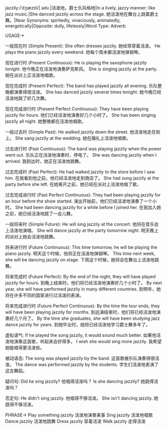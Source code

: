 jazzily:/ˈdʒæzɪli/| adv.|活泼地，爵士乐风格地|In a lively, jazzy manner; like jazz music.|She danced jazzily across the stage. 她活泼地在舞台上跳着爵士舞。|Near Synonyms:  spiritedly, vivaciously, animatedly, energetically|Opposite:  dully, lifelessly|Word Type: Adverb

USAGE->

一般现在时 (Simple Present):
She often dresses jazzily. 她经常穿着活泼。
He plays the piano jazzily every weekend. 他每个周末都活泼地弹钢琴。

现在进行时 (Present Continuous):
He is playing the saxophone jazzily tonight. 他今晚正在活泼地演奏萨克斯风。
She is singing jazzily at the party. 她在派对上正活泼地唱歌。

现在完成时 (Present Perfect):
The band has played jazzily all evening.  乐队整晚都演奏得很活泼。
She has danced jazzily several times tonight. 她今晚已经活泼地跳了好几次舞。


现在完成进行时 (Present Perfect Continuous):
They have been playing jazzily for hours. 他们已经活泼地演奏好几个小时了。
She has been singing jazzily all night. 她整晚都在活泼地唱歌。


一般过去时 (Simple Past):
He walked jazzily down the street. 他活泼地走在街上。
She sang jazzily at the wedding. 她在婚礼上活泼地唱歌。


过去进行时 (Past Continuous):
The band was playing jazzily when the power went out.  乐队正在活泼地演奏时，停电了。
She was dancing jazzily when I arrived. 我到达时，她正在活泼地跳舞。


过去完成时 (Past Perfect):
He had walked jazzily to the store before I saw him. 在我看到他之前，他已经活泼地走到商店了。
She had sung jazzily at the party before she left.  在她离开之前，她已经在派对上活泼地唱了歌。


过去完成进行时 (Past Perfect Continuous):
They had been playing jazzily for an hour before the show started. 演出开始前，他们已经活泼地演奏了一个小时。
She had been dancing jazzily for a while before I joined her. 在我加入她之前，她已经活泼地跳了一会儿舞。


一般将来时 (Simple Future):
He will sing jazzily at the concert. 他将在音乐会上活泼地演唱。
She will dance jazzily at the party tomorrow night. 明天晚上的派对上她会活泼地跳舞。


将来进行时 (Future Continuous):
This time tomorrow, he will be playing the piano jazzily. 明天这个时候，他将正在活泼地弹钢琴。
This time next week, she will be dancing jazzily on stage.  下周这个时候，她将会在舞台上活泼地跳舞。


将来完成时 (Future Perfect):
By the end of the night, they will have played jazzily for hours.  到晚上结束时，他们将已经活泼地演奏好几个小时了。
By next year, she will have performed jazzily in many different countries. 到明年，她将在许多不同的国家进行过活泼的表演。


将来完成进行时 (Future Perfect Continuous):
By the time the tour ends, they will have been playing jazzily for months. 到巡演结束时，他们将已经活泼地演奏好几个月了。
By the time she graduates, she will have been studying jazz dance jazzily for years. 到她毕业时，她将已经活泼地学习爵士舞多年了。


虚拟语气:
If he played the song jazzily, it would sound much better. 如果他活泼地演奏这首歌，听起来会好得多。
I wish she would sing more jazzily. 我希望她能唱得更活泼些。


被动语态:
The song was played jazzily by the band.  这首歌被乐队演奏得很活泼。
The dance was performed jazzily by the students. 学生们活泼地表演了这支舞蹈。


疑问句:
Did he sing jazzily? 他唱得活泼吗？
Is she dancing jazzily? 她跳得活泼吗？


否定句:
He didn't sing jazzily. 他唱得不够活泼。
She isn't dancing jazzily. 她跳得不够活泼。



PHRASE->
Play something jazzily  活泼地演奏某事
Sing jazzily 活泼地唱歌
Dance jazzily 活泼地跳舞
Dress jazzily  穿着活泼
Walk jazzily  走得活泼
